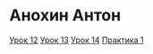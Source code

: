 
# Анохин Антон
[Урок 12](https://antoniosantro.github.io/first/)
[Урок 13](https://antoniosantro.github.io/lessen%2013/src/)
[Урок 14](https://antoniosantro.github.io/lessen%2014/)
[Практика 1](https://antoniosantro.github.io/praktik%201/src/)
